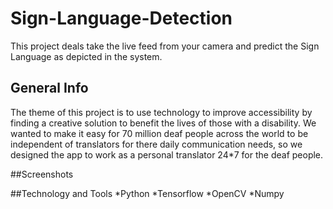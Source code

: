 # Sign-Language-Detection
This project deals take the live feed from your camera and predict the Sign Language as depicted in the system.

## General Info
The theme of this project is to use technology to improve accessibility by finding a creative solution to benefit the lives of those with a disability. 
We wanted to make it easy for 70 million deaf people across the world to be independent of translators for there daily communication needs, so we designed the app to work as a personal translator 24*7 for the deaf people.

##Screenshots





##Technology and Tools
*Python
*Tensorflow
*OpenCV
*Numpy

##
